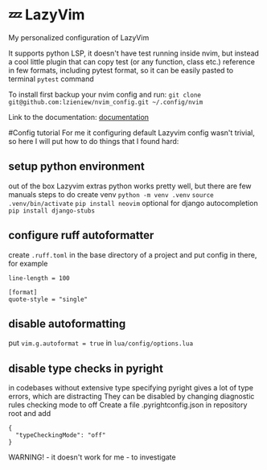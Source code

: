 # 💤 LazyVim

My personalized configuration of LazyVim

It supports python LSP, it doesn't have test running inside nvim, but instead a cool little plugin that can copy test (or any function, class etc.) reference in few formats, including pytest format, so it can be easily pasted to terminal `pytest` command

To install first backup your nvim config and run: 
`git clone git@github.com:lzieniew/nvim_config.git ~/.config/nvim`

Link to the documentation: [documentation](https://lazyvim.github.io/installation)

#Config tutorial
For me it configuring default Lazyvim config wasn't trivial, so here I will put how to do things that I found hard:

## setup python environment
out of the box Lazyvim extras python works pretty well, but there are few manuals steps to do
create venv
`python -m venv .venv`
`source .venv/bin/activate`
`pip install neovim`
optional for django autocompletion
`pip install django-stubs`

## configure ruff autoformatter
create `.ruff.toml` in the base directory of a project and put config in there, for example
```
line-length = 100

[format]
quote-style = "single"
```

## disable autoformatting
put `vim.g.autoformat = true` in `lua/config/options.lua`

## disable type checks in pyright
in codebases without extensive type specifying pyright gives a lot of type errors, which are distracting
They can be disabled by changing diagnostic rules checking mode to off
Create a file .pyrightconfig.json in repository root and add 
```
{
  "typeCheckingMode": "off"
}
```
WARNING! - it doesn't work for me - to investigate
